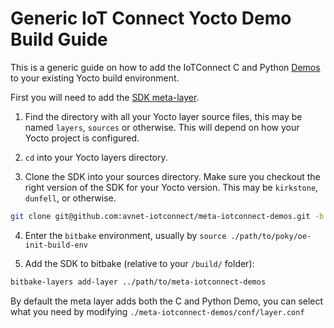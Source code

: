 # Generic IoT Connect Yocto Demo Build Guide

This is a generic guide on how to add the IoTConnect C and Python [Demos](https://github.com/avnet-iotconnect/meta-iotconnect-demos) to your existing Yocto build environment.

First you will need to add the [SDK meta-layer](../IoTC-SDK/GENERIC-README.md).

1. Find the directory with all your Yocto layer source files, this may be named `layers`, `sources` or otherwise. This will depend on how your Yocto project is configured.

2. `cd` into your Yocto layers directory.

3. Clone the SDK into your sources directory. Make sure you checkout the right version of the SDK for your Yocto version. This may be `kirkstone`, `dunfell`, or otherwise.
```bash
git clone git@github.com:avnet-iotconnect/meta-iotconnect-demos.git -b {YOCTO_VERSION}
```
4. Enter the `bitbake` environment, usually by `source ./path/to/poky/oe-init-build-env`

5. Add the SDK to bitbake (relative to your `/build/` folder):
```bash
bitbake-layers add-layer ../path/to/meta-iotconnect-demos
```
By default the meta layer adds both the C and Python Demo, you can select what you need by modifying `./meta-iotconnect-demos/conf/layer.conf`
